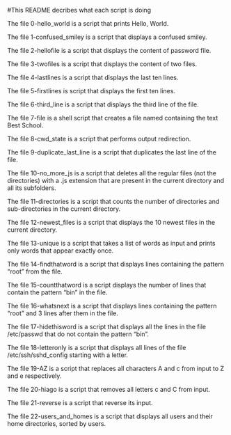 #This README decribes what each script is doing

The file 0-hello_world is a script that prints Hello, World.

The file 1-confused_smiley is a script that displays a confused smiley.

The file 2-hellofile is a script that displays the content of password file.

The file 3-twofiles is a script that displays the content of two files.

The file 4-lastlines is a script that displays the last ten lines.

The file 5-firstlines is script that displays the first ten lines.

The file 6-third_line is a script that displays the third line of the file.

The file 7-file is a shell script that creates a file named containing the text Best School.

The file 8-cwd_state is a script that performs output redirection.

The file 9-duplicate_last_line is a script that duplicates the last line of the file.

The file 10-no_more_js is a script that deletes all the regular files (not the directories) with a .js extension that are present in the current directory and all its subfolders.

The file 11-directories is a script that counts the number of directories and sub-directories in the current directory.

The file 12-newest_files is a script that displays the 10 newest files in the current directory.

The file 13-unique is a script that takes a list of words as input and prints only words that appear exactly once.

The file 14-findthatword is a script that displays lines containing the pattern “root” from the file.

The file 15-countthatword is a script displays the number of lines that contain the pattern “bin” in the file.

The file 16-whatsnext is a script that displays lines containing the pattern “root” and 3 lines after them in the file.

The file 17-hidethisword is a script that displays all the lines in the file /etc/passwd that do not contain the pattern “bin”.

The file 18-letteronly is a script that displays all lines of the file /etc/ssh/sshd_config starting with a letter.

The file 19-AZ is a script that replaces all characters A and c from input to Z and e respectively.

The file 20-hiago is a script that removes all letters c and C from input.

The file 21-reverse is a script that reverse its input.

The file 22-users_and_homes is a script that displays all users and their home directories, sorted by users.


